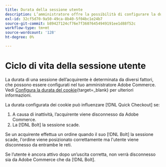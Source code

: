 ```yaml
---
title: Durata della sessione utente
description: L’amministratore offre la possibilità di configurare la durata dei cookie dell’utente Adobe Commerce per [!DNL Quick Checkout] estensione.
exl-id: 32cf5d70-9a50-49ca-8b40-5f04bc1e24b7
source-git-commit: b89427124cf76e7f36076454949191ee1d88f52c
workflow-type: tm+mt
source-wordcount: '128'
ht-degree: 0%

---
```


# Ciclo di vita della sessione utente

La durata di una sessione dell’acquirente è determinata da diversi fattori, che possono essere configurati nel tuo amministratore Adobe Commerce. Vedi [Configura la durata del cookie](https://experienceleague.adobe.com/docs/commerce-admin/customers/customer-accounts/configure/customer-online-options.html){target=_blank} per ulteriori informazioni.

La durata configurata dei cookie può influenzare [!DNL Quick Checkout] se:

1. A causa di inattività, l’acquirente viene disconnesso da Adobe Commerce.
1. La [!DNL Bolt] la sessione scade.

Se un acquirente effettua un ordine quando il suo [!DNL Bolt] la sessione scade, l&#39;ordine viene posizionato correttamente ma l&#39;utente viene disconnesso da entrambe le reti.

Se l’utente è ancora attivo dopo un’uscita corretta, non verrà disconnesso sia da Adobe Commerce che da [!DNL Bolt].
